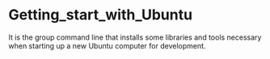 # Getting_start_with_Ubuntu

It is the group command line that installs some libraries and tools necessary when starting up a new Ubuntu computer for development.